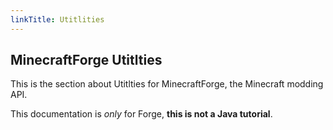 ```yaml
---
linkTitle: Utitlities
---
```


<article class="docs-entry">
<h1 id="minecraftforge-documentation">MinecraftForge Utitlties</h1>
<p>This is the section about Utitlties for <a>MinecraftForge</a>, the Minecraft modding API.</p>
<p>This documentation is <em>only</em> for Forge, <strong>this is not a Java tutorial</strong>.</p>
</article>